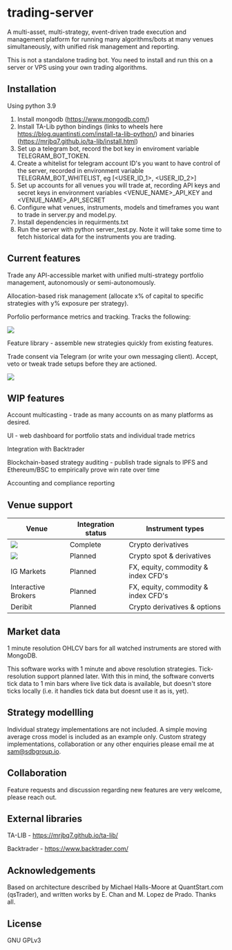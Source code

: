 # trading-server
A multi-asset, multi-strategy, event-driven trade execution and management platform for running many algorithms/bots at many venues simultaneously, with unified risk management and reporting.

This is not a standalone trading bot. You need to install and run this on a server or VPS using your own trading algorithms.

## Installation

Using python 3.9

1. Install mongodb (https://www.mongodb.com/)
2. Install TA-Lib python bindings (links to wheels here https://blog.quantinsti.com/install-ta-lib-python/) and binaries (https://mrjbq7.github.io/ta-lib/install.html)
3. Set up a telegram bot, record the bot key in enviroment variable TELEGRAM_BOT_TOKEN. 
4. Create a whitelist for telegram account ID's you want to have control of the server, recorded in environment variable TELEGRAM_BOT_WHITELIST, eg [<USER_ID_1>, <USER_ID_2>]
5. Set up accounts for all venues you will trade at, recording API keys and secret keys in environment variables <VENUE_NAME>_API_KEY and <VENUE_NAME>_API_SECRET
6. Configure what venues, instruments, models and timeframes you want to trade in server.py and model.py.
7. Install dependencies in requirments.txt
8. Run the server with python server_test.py. Note it will take some time to fetch historical data for the instruments you are trading.


## Current features
Trade any API-accessible market with unified multi-strategy portfolio management, autonomously or semi-autonomously.

Allocation-based risk management (allocate x% of capital to specific strategies with y% exposure per strategy).

Porfolio performance metrics and tracking. Tracks the following:

<img src="https://drive.google.com/uc?export=view&id=1Nmai4R5nZbEeaW3Xj5w1005o4AC9ieI4">

Feature library - assemble new strategies quickly from existing features.

Trade consent via Telegram (or write your own messaging client). Accept, veto or tweak trade setups before they are actioned.

<img src="https://drive.google.com/uc?export=view&id=1bhYYNtHvn9V9sOXlzox0XvxF4V1XRI44">

## WIP features

Account multicasting - trade as many accounts on as many platforms as desired.

UI - web dashboard for portfolio stats and individual trade metrics 

Integration with Backtrader

Blockchain-based strategy auditing - publish trade signals to IPFS and Ethereum/BSC to empirically prove win rate over time

Accounting and compliance reporting

## Venue support

Venue |  Integration status   | Instrument types
---------|-----------|------------
[<img src="https://user-images.githubusercontent.com/1294454/27766319-f653c6e6-5ed4-11e7-933d-f0bc3699ae8f.jpg">](https://www.bitmex.com/register/hhGBvP) | Complete | Crypto derivatives
[<img src="https://user-images.githubusercontent.com/1294454/29604020-d5483cdc-87ee-11e7-94c7-d1a8d9169293.jpg">](https://www.binance.com/en/register?ref=39168428) | Planned | Crypto spot & derivatives
IG Markets | Planned | FX, equity, commodity & index CFD's
Interactive Brokers | Planned | FX, equity, commodity & index CFD's
Deribit | Planned | Crypto derivatives & options

## Market data
1 minute resolution OHLCV bars for all watched instruments are stored with MongoDB. 

This software works with 1 minute and above resolution strategies. Tick-resolution support planned later. With this in mind, the software converts tick data to 1 min bars where live tick data is available, but doesn't store ticks locally (i.e. it handles tick data but doesnt use it as is, yet).
 
## Strategy modellling
Individual strategy implementations are not included. A simple moving average cross model is included as an example only. 
Custom strategy implementations, collaboration or any other enquiries please email me at sam@sdbgroup.io.

## Collaboration
Feature requests and discussion regarding new features are very welcome, please reach out.

## External libraries
TA-LIB - https://mrjbq7.github.io/ta-lib/

Backtrader - https://www.backtrader.com/

## Acknowledgements
Based on architecture described by Michael Halls-Moore at QuantStart.com (qsTrader), and written works by E. Chan and M. Lopez de Prado. Thanks all.

## License
GNU GPLv3
